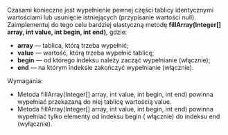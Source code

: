 Czasami konieczne jest wypełnienie pewnej części tablicy identycznymi wartościami lub usunięcie istniejących
(przypisanie wartości null). \
Zaimplementuj do tego celu bardziej elastyczną metodę
**fillArray(Integer[] array, int value, int begin, int end)**, gdzie:

* **array** — tablica, którą trzeba wypełnić;
* **value** — wartość, którą trzeba wypełnić tablicę;
* **begin** — od którego indeksu należy zacząć wypełnianie (włącznie);
* **end** — na którym indeksie zakończyć wypełnianie (włącznie).

Wymagania:

- Metoda fillArray(Integer[] array, int value, int begin, int end) powinna wypełniać przekazaną do niej tablicę
  wartością value.
- Metoda fillArray(Integer[] array, int value, int begin, int end) powinna wypełniać tylko elementy od indeksu begin (
  włącznie) do indeksu end (wyłącznie).

